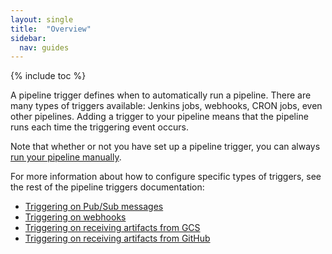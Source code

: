 ```yaml
---
layout: single
title:  "Overview"
sidebar:
  nav: guides
---
```


{% include toc %}

A pipeline trigger defines when to automatically run a pipeline. There are many
types of triggers available: Jenkins jobs, webhooks, CRON jobs, even other
pipelines. Adding a trigger to your pipeline means that the pipeline runs each
time the triggering event occurs.

Note that whether or not you have set up a pipeline trigger, you can always
[run your pipeline manually](/guides/user/pipeline/managing-pipelines#manually-run-a-pipeline).

For more information about how to configure
specific types of triggers, see the rest of the pipeline triggers
documentation:

<!-- TODO:add other links as they're added. -->
* [Triggering on Pub/Sub messages](/guides/user/pipeline/triggers/pubsub/)
* [Triggering on webhooks](/guides/user/pipeline/triggers/webhooks/)
* [Triggering on receiving artifacts from GCS](/guides/user/pipeline/triggers/gcs/)
* [Triggering on receiving artifacts from GitHub](/guides/user/pipeline/triggers/github/)
